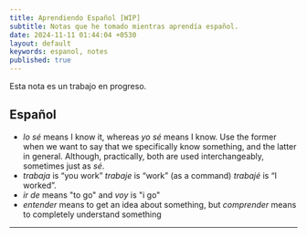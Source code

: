 ```yaml
---
title: Aprendiendo Español [WIP]
subtitle: Notas que he tomado mientras aprendía español.
date: 2024-11-11 01:44:04 +0530
layout: default
keywords: espanol, notes
published: true
---
```


Esta nota es un trabajo en progreso.

## Español

- *lo sé* means I know it, whereas *yo sé* means I know. Use the former when we want to say that we specifically know something, and the latter in general. Although, practically, both are used interchangeably, sometimes just as *sé*.
- *trabaja* is “you work” *trabaje* is “work” (as a command) *trabajé* is “I worked”.
- _ir de_ means "to go" and _voy_ is "i go"
- _entender_ means to get an idea about something, but _comprender_ means to completely understand something

---
